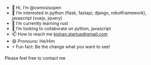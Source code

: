 - 👋 Hi, I’m @osmosisopen
- 👀 I’m interested in python (flask, fastapi, django, robotframework), javascript (vuejs, jquery)
- 🌱 I’m currently learning rust
- 💞️ I’m looking to collaborate on python, javascript
- 📫 How to reach me kishan.startup@gmail.com
- 😄 Pronouns: He/Him
- ⚡ Fun fact: Be the change what you want to see!

Please feel free to contact me

<!---
osmosisopen/osmosisopen is a ✨ special ✨ repository because its `README.md` (this file) appears on your GitHub profile.
You can click the Preview link to take a look at your changes.
--->
